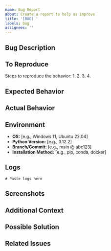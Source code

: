 ```yaml
---
name: Bug Report
about: Create a report to help us improve
title: '[BUG] '
labels: bug
assignees: ''
---
```


## Bug Description
<!-- A clear and concise description of what the bug is -->

## To Reproduce
Steps to reproduce the behavior:
1. 
2. 
3. 
4. 

## Expected Behavior
<!-- A clear and concise description of what you expected to happen -->

## Actual Behavior
<!-- What actually happened -->

## Environment
- **OS:** [e.g., Windows 11, Ubuntu 22.04]
- **Python Version:** [e.g., 3.12.2]
- **Branch/Commit:** [e.g., main @ abc123]
- **Installation Method:** [e.g., pip, conda, docker]

## Logs
<!-- Paste relevant logs here -->

```
# Paste logs here
```

## Screenshots
<!-- If applicable, add screenshots to help explain your problem -->

## Additional Context
<!-- Add any other context about the problem here -->

## Possible Solution
<!-- Optional: Suggest a fix or reason for the bug -->

## Related Issues
<!-- Link to related issues if any -->

#
